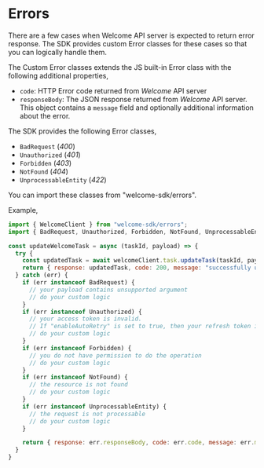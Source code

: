 # Errors

There are a few cases when Welcome API server is expected to return error response. The SDK provides custom Error classes for these cases so that you can logically handle them.

The Custom Error classes extends the JS built-in Error class with the following additional properties,

- `code`: HTTP Error code returned from _Welcome_ API server
- `responseBody`: The JSON response returned from _Welcome_ API server. This object contains a `message` field and optionally additional information about the error.

The SDK provides the following Error classes,

- `BadRequest` (_400_)
- `Unauthorized` (_401_)
- `Forbidden` (_403_)
- `NotFound` (_404_)
- `UnprocessableEntity` (_422_)

You can import these classes from "welcome-sdk/errors".

Example,

```js
import { WelcomeClient } from "welcome-sdk/errors";
import { BadRequest, Unauthorized, Forbidden, NotFound, UnprocessableEntity } from "welcome-sdk/errors";

const updateWelcomeTask = async (taskId, payload) => {
  try {
    const updatedTask = await welcomeClient.task.updateTask(taskId, payload);
    return { response: updatedTask, code: 200, message: "successfully updated the task" };
  } catch (err) {
    if (err instanceof BadRequest) {
      // your payload contains unsupported argument
      // do your custom logic
    }
    if (err instanceof Unauthorized) {
      // your access token is invalid.
      // If "enableAutoRetry" is set to true, then your refresh token is also invalid
      // do your custom logic
    }
    if (err instanceof Forbidden) {
      // you do not have permission to do the operation
      // do your custom logic
    }
    if (err instanceof NotFound) {
      // the resource is not found
      // do your custom logic
    }
    if (err instanceof UnprocessableEntity) {
      // the request is not processable
      // do your custom logic
    }

    return { response: err.responseBody, code: err.code, message: err.message }
  }
}

```